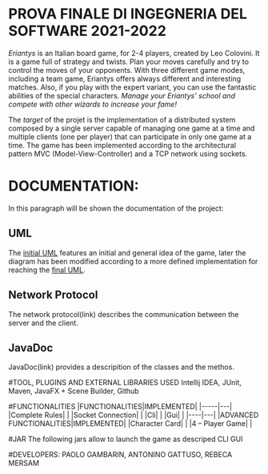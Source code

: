 # PROVA FINALE DI INGEGNERIA DEL SOFTWARE 2021-2022

*Eriantys* is an Italian board game, for 2-4 players, created by Leo Colovini.
It is a game full of strategy and twists. Plan your moves carefully and try to control the moves of your opponents. With three different game modes, including a team game, Eriantys offers always different and interesting matches. Also, if you play with the expert variant, you can use the fantastic abilities of the special characters. *Manage your Eriantys’ school and compete with other wizards to increase your fame!*

The *target* of the projet is the implementation of a distributed system composed by a single server capable of managing one game at a time and multiple clients (one per player) that can participate in only one game at a time. The game has been implemented according to the architectural pattern MVC (Model-View-Controller) and a TCP network using sockets.

# DOCUMENTATION:
In this paragraph will be shown the documentation of the project:
## UML
The [initial UML](deliveries/initial_uml.png) features an initial and  general idea of the game, later the diagram has been modified according to a more defined implementation for reaching the [final UML](link).

## Network Protocol
The network protocol(link) describes the communication between the server and the client.

## JavaDoc
JavaDoc(link) provides a descripition of the classes and the methos.

#TOOL, PLUGINS AND EXTERNAL LIBRARIES USED
Intellij IDEA, JUnit, Maven, JavaFX + Scene Builder, Github

#FUNCTIONALITIES
|FUNCTIONALITIES|IMPLEMENTED|
|-----|---|
|Complete Rules|   |
|Socket Connection|   |
|Cli|  |
|Gui|  |
|----|---|
|ADVANCED FUNCTIONALITIES|IMPLEMENTED|
|Character Card|   |
|4 – Player Game|   |

#JAR
The following jars allow to launch the game as descriped 
CLI 
GUI 

#DEVELOPERS:
PAOLO GAMBARIN, ANTONINO GATTUSO, REBECA MERSAM





